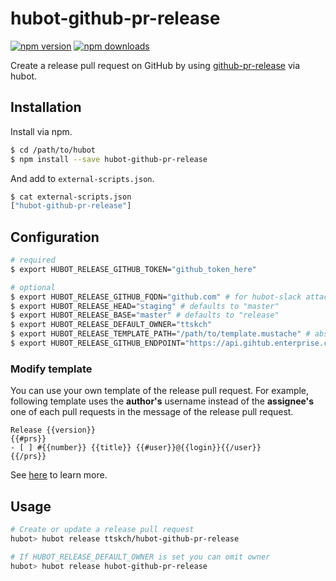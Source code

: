# hubot-github-pr-release

[![npm version](https://img.shields.io/npm/v/hubot-github-pr-release.svg)](https://www.npmjs.com/package/hubot-github-pr-release)
[![npm downloads](https://img.shields.io/npm/dm/hubot-github-pr-release.svg)](https://www.npmjs.com/package/hubot-github-pr-release)

Create a release pull request on GitHub by using [github-pr-release](https://github.com/uiureo/github-pr-release) via hubot.

## Installation

Install via npm.

```bash
$ cd /path/to/hubot
$ npm install --save hubot-github-pr-release
```

And add to `external-scripts.json`.

```bash
$ cat external-scripts.json
["hubot-github-pr-release"]
```

## Configuration

```bash
# required
$ export HUBOT_RELEASE_GITHUB_TOKEN="github_token_here"

# optional
$ export HUBOT_RELEASE_GITHUB_FQDN="github.com" # for hubot-slack attachments
$ export HUBOT_RELEASE_HEAD="staging" # defaults to "master"
$ export HUBOT_RELEASE_BASE="master" # defaults to "release"
$ export HUBOT_RELEASE_DEFAULT_OWNER="ttskch"
$ export HUBOT_RELEASE_TEMPLATE_PATH="/path/to/template.mustache" # absolute path only
$ export HUBOT_RELEASE_GITHUB_ENDPOINT="https://api.gihtub.enterprise.com" # defaults to "https://api.github.com"
```

### Modify template

You can use your own template of the release pull request.
For example, following template uses the **author's** username instead of the **assignee's** one of each pull requests in the message of the release pull request.

```
Release {{version}}
{{#prs}}
- [ ] #{{number}} {{title}} {{#user}}@{{login}}{{/user}}
{{/prs}}
```

See [here](https://github.com/uiureo/github-pr-release#specify-a-message-format) to learn more.

## Usage

```bash
# Create or update a release pull request
hubot> hubot release ttskch/hubot-github-pr-release

# If HUBOT_RELEASE_DEFAULT_OWNER is set you can omit owner
hubot> hubot release hubot-github-pr-release
```
